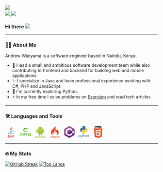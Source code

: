   <div id="header" align="left">
    <img src="https://media.giphy.com/media/1GEATImIxEXVR79Dhk/giphy.gif" width="100"/>  
    <div id="badges">
      <a href="https://www.linkedin.com/in/andrew-wanyama" target="_blank">
        <img src="https://img.shields.io/badge/LinkedIn-blue?logo=linkedin&logoColor=white&style=flat"/>
      </a>
      <a href="https://www.abinstance.com/dev" target="_blank">
        <img src="https://img.shields.io/badge/Portfolio-rgb(223,%20255,%20128)&style=flat"/>
      </a>
    <div/>
    <h3>
      Hi there
      <img src="https://media.giphy.com/media/hvRJCLFzcasrR4ia7z/giphy.gif" width="30px"/>
    </h3>
  </div>

  ---

  ### 👨‍💻 About Me

  Andrew Wanyama is a software engineer based in Nairobi, Kenya.

  - :telescope: I lead a small and ambitious software development team while also contributing to frontend and backend for building web and mobile applications.
  - ✨ I specialize in Java and have professional experience working with C#, PHP and JavaScript.  
  - :seedling: I'm currently exploring Python.
  - :zap: In my free time I solve problems on [Exercism](https://exercism.org) and read tech articles.

  ---

  ### :hammer_and_wrench: Languages and Tools

  <div>
    <img src="https://github.com/devicons/devicon/blob/master/icons/java/java-original-wordmark.svg" title="Java" alt="Java" width="40" height="40"/>&nbsp;  
    <img src="https://github.com/devicons/devicon/blob/master/icons/spring/spring-original-wordmark.svg" title="Spring" alt="Spring" width="40" height="40"/>&nbsp;
    <img src="https://github.com/devicons/devicon/blob/master/icons/android/android-plain-wordmark.svg" title="Android" alt="Android" width="40" height="40"/>&nbsp;
    <img src="https://github.com/devicons/devicon/blob/master/icons/codeigniter/codeigniter-plain-wordmark.svg" title="CodeIgniter" alt="CodeIgniter" width="40" height="40"/>&nbsp;
    <img src="https://github.com/devicons/devicon/blob/master/icons/csharp/csharp-original.svg" title="csharp" alt="csharp" width="40" height="40"/>&nbsp;
    <img src="https://github.com/devicons/devicon/blob/master/icons/python/python-original-wordmark.svg" title="Python" alt="Python" width="40" height="40"/>&nbsp;
    <img src="https://github.com/devicons/devicon/blob/master/icons/html5/html5-original-wordmark.svg" title="HTML5" alt="HTML" width="40" height="40"/>&nbsp;
  </div>

  ---

  ### :fire: My Stats

  [![GitHub Streak](http://github-readme-streak-stats.herokuapp.com?user=andrew-wanyama&theme=dark&background=000000)](https://git.io/streak-stats)
  [![Top Langs](https://github-readme-stats.vercel.app/api/top-langs/?username=andrew-wanyama&count_private=true&layout=compact&theme=vision-friendly-dark)](https://github.com/anuraghazra/github-readme-stats)
